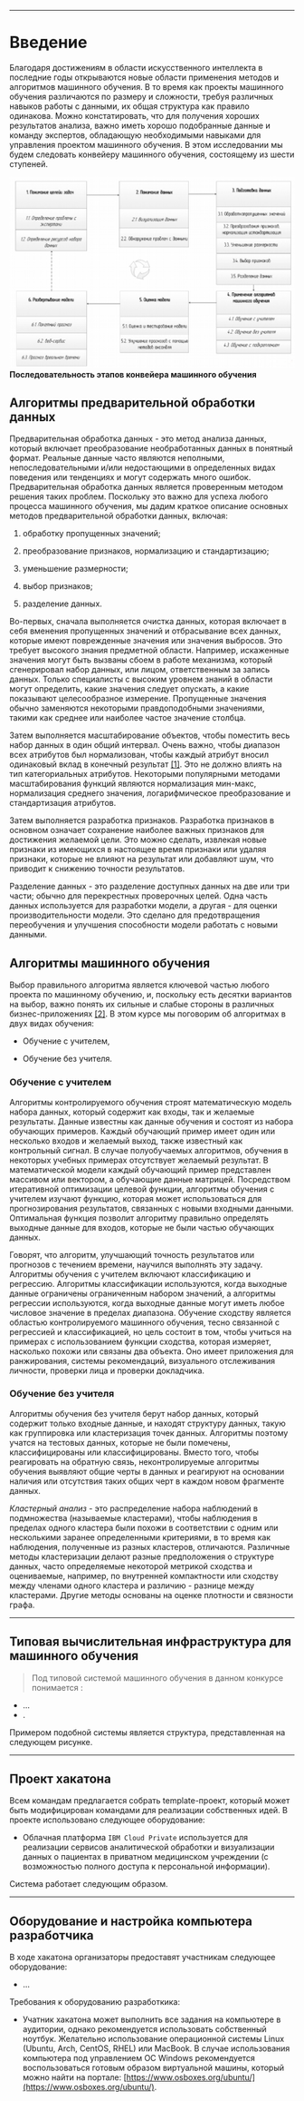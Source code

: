 ****
# Введение <a name="1"></a>

Благодаря достижениям в области искусственного интеллекта в последние годы открываются новые области применения методов и алгоритмов машинного обучения. В то время как проекты машинного обучения различаются по размеру и сложности, требуя различных навыков работы с данными, их общая структура как правило одинакова. Можно констатировать, что для получения хороших результатов анализа, важно иметь хорошо подобранные данные и команду экспертов, обладающую необходимыми навыками для управления проектом машинного обучения. В этом исследовании мы будем следовать конвейеру машинного обучения, состоящему из шести ступеней.

![Последовательность этапов конвейера машинного обучения](assets/ml_pipeline.png)
**Последовательность этапов конвейера машинного обучения**

## Алгоритмы предварительной обработки данных <a name="1_1"></a>

Предварительная обработка данных - это метод анализа данных, который включает преобразование необработанных данных в понятный формат. Реальные данные часто являются неполными, непоследовательными и/или недостающими в определенных видах поведения или тенденциях и могут содержать много ошибок. Предварительная обработка данных является проверенным методом решения таких проблем. Поскольку это важно для успеха любого процесса машинного обучения, мы дадим краткое описание основных методов предварительной обработки данных, включая:

1) обработку пропущенных значений;

2) преобразование признаков, нормализацию и стандартизацию;

3) уменьшение размерности;

4) выбор признаков;

5) разделение данных.

Во-первых, сначала выполняется очистка данных, которая включает в себя вменения пропущенных значений и отбрасывание всех данных, которые имеют поврежденные значения или значения выбросов. Это требует высокого знания предметной области. Например, искаженные значения могут быть вызваны сбоем в работе механизма, который сгенерировал набор данных, или лицом, ответственным за запись данных. Только специалисты с высоким уровнем знаний в области могут определить, какие значения следует опускать, а какие показывают целесообразное измерение. Пропущенные значения обычно заменяются некоторыми правдоподобными значениями, такими как среднее или наиболее частое значение столбца.

Затем выполняется масштабирование объектов, чтобы поместить весь набор данных в один общий интервал. Очень важно, чтобы диапазон всех атрибутов был нормализован, чтобы каждый атрибут вносил одинаковый вклад в конечный результат [[1]](https://arxiv.org/abs/1811.03402). Это не должно влиять на тип категориальных атрибутов. Некоторыми популярными методами масштабирования функций являются нормализация мин-макс, нормализация среднего значения, логарифмическое преобразование и стандартизация атрибутов.

Затем выполняется разработка признаков. Разработка признаков в основном означает сохранение наиболее важных признаков для достижения желаемой цели. Это можно сделать, извлекая новые признаки из имеющихся в настоящее время признаки или удаляя признаки, которые не влияют на результат или добавляют шум, что приводит к снижению точности результатов.

Разделение данных - это разделение доступных данных на две или три части; обычно для перекрестных проверочных целей. Одна часть данных используется для разработки модели, а другая - для оценки производительности модели. Это сделано для предотвращения переобучения и улучшения способности модели работать с новыми данными.

## Алгоритмы машинного обучения <a name="1_2"></a>

Выбор правильного алгоритма является ключевой частью любого проекта по машинному обучению, и, поскольку есть десятки вариантов на выбор, важно понять их сильные и слабые стороны в различных бизнес-приложениях [[2]](https://www.researchgate.net/publication/316273553_A_Survey_on_Machine_Learning_Concept_Algorithms_and_Applications). В этом курсе мы поговорим об алгоритмах в двух видах обучения: 

- Обучение с учителем, 
   
- Обучение без учителя.


### Обучение с учителем <a name="1_2_1"></a>

Алгоритмы контролируемого обучения строят математическую модель набора данных, который содержит как входы, так и желаемые результаты. Данные известны как данные обучения и состоят из набора обучающих примеров. Каждый обучающий пример имеет один или несколько входов и желаемый выход, также известный как контрольный сигнал. В случае полуобучаемых алгоритмов, обучения в некоторых учебных примерах отсутствует желаемый результат. В математической модели каждый обучающий пример представлен массивом или вектором, а обучающие данные матрицей. Посредством итеративной оптимизации целевой функции, алгоритмы обучения с учителем изучают функцию, которая может использоваться для прогнозирования результатов, связанных с новыми входными данными. Оптимальная функция позволит алгоритму правильно определять выходные данные для входов, которые не были частью обучающих данных. 

Говорят, что алгоритм, улучшающий точность результатов или прогнозов с течением времени, научился выполнять эту задачу. Алгоритмы обучения с учителем включают классификацию и регрессию. Алгоритмы классификации используются, когда выходные данные ограничены ограниченным набором значений, а алгоритмы регрессии используются, когда выходные данные могут иметь любое числовое значение в пределах диапазона. Обучение сходству является областью контролируемого машинного обучения, тесно связанной с регрессией и классификацией, но цель состоит в том, чтобы учиться на примерах с использованием функции сходства, которая измеряет, насколько похожи или связаны два объекта. Оно имеет приложения для ранжирования, системы рекомендаций, визуального отслеживания личности, проверки лица и проверки докладчика.

### Обучение без учителя <a name="1_2_2"></a>

Алгоритмы обучения без учителя берут набор данных, который содержит только входные данные, и находят структуру данных, такую ​​как группировка или кластеризация точек данных. Алгоритмы поэтому учатся на тестовых данных, которые не были помечены, классифицированы или классифицированы. Вместо того, чтобы реагировать на обратную связь, неконтролируемые алгоритмы обучения выявляют общие черты в данных и реагируют на основании наличия или отсутствия таких общих черт в каждом новом фрагменте данных. 

*Кластерный анализ* - это распределение набора наблюдений в подмножества (называемые кластерами), чтобы наблюдения в пределах одного кластера были похожи в соответствии с одним или несколькими заранее определенными критериями, в то время как наблюдения, полученные из разных кластеров, отличаются. Различные методы кластеризации делают разные предположения о структуре данных, часто определяемые некоторой метрикой сходства и оцениваемые, например, по внутренней компактности или сходству между членами одного кластера и различию - разнице между кластерами. Другие методы основаны на оценке плотности и связности графа.



****
## Типовая вычислительная инфраструктура для машинного обучения  <a name="1_3"></a>

> 
>Под типовой системой машинного обучения в данном конкурсе понимается :
> 

-   ...
-   .

Примером подобной системы является структура, представленная на следующем рисунке.



****
## Проект хакатона <a name="1_4"></a>

Всем командам предлагается собрать template-проект, который может быть модифицирован командами для реализации собственных идей.
В проекте использовано следующее оборудование:

-   Облачная платформа `IBM Cloud Private` используется для реализации сервисов аналитической обработки и визуализации данных о пациентах в приватном медицинском учреждении (с возможностью полного доступа к персональной информации).

Система работает следующим образом. 


 

****
## Оборудование и настройка компьютера разработчика <a name="1_5"></a>

В ходе хакатона организаторы предоставят участникам следующее оборудование:

* ...

Требования к оборудованию разработкика:

* Учатник хакатона может выполнить все задания на компьютере в аудитории, однако рекомендуется использовать собственный ноутбук. Желательно использование операционной системы Linux (Ubuntu, Arch, CentOS, RHEL) или MacBook. В случае использования компьютера под управлением OC Windows рекомендуется воспользоваться готовым образом виртуальной машины, который можно найти на портале: [https://www.osboxes.org/ubuntu/](https://www.osboxes.org/ubuntu/).

